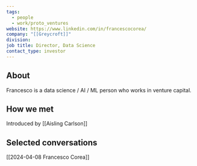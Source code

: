 ```yaml
---
tags:
  - people
  - work/proto_ventures
website: https://www.linkedin.com/in/francescocorea/
company: "[[Greycroft]]"
division: 
job title: Director, Data Science
contact_type: investor
---
```

## About
Francesco is a data science / AI / ML person who works in venture capital.

## How we met
Introduced by [[Aisling Carlson]]

## Selected conversations
[[2024-04-08 Francesco Corea]]